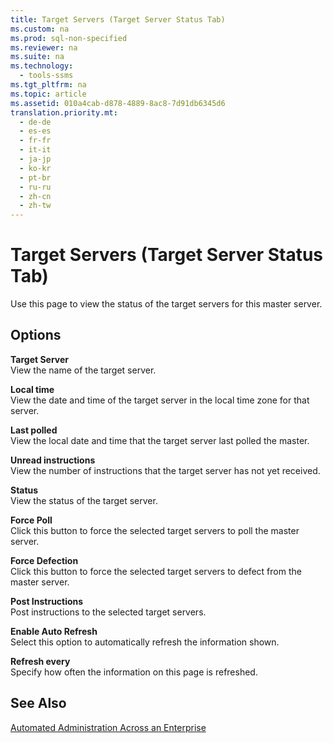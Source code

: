 ```yaml
---
title: Target Servers (Target Server Status Tab)
ms.custom: na
ms.prod: sql-non-specified
ms.reviewer: na
ms.suite: na
ms.technology: 
  - tools-ssms
ms.tgt_pltfrm: na
ms.topic: article
ms.assetid: 010a4cab-d878-4889-8ac8-7d91db6345d6
translation.priority.mt: 
  - de-de
  - es-es
  - fr-fr
  - it-it
  - ja-jp
  - ko-kr
  - pt-br
  - ru-ru
  - zh-cn
  - zh-tw
---
```

# Target Servers (Target Server Status Tab)
Use this page to view the status of the target servers for this master server.  
  
## Options  
**Target Server**  
View the name of the target server.  
  
**Local time**  
View the date and time of the target server in the local time zone for that server.  
  
**Last polled**  
View the local date and time that the target server last polled the master.  
  
**Unread instructions**  
View the number of instructions that the target server has not yet received.  
  
**Status**  
View the status of the target server.  
  
**Force Poll**  
Click this button to force the selected target servers to poll the master server.  
  
**Force Defection**  
Click this button to force the selected target servers to defect from the master server.  
  
**Post Instructions**  
Post instructions to the selected target servers.  
  
**Enable Auto Refresh**  
Select this option to automatically refresh the information shown.  
  
**Refresh every**  
Specify how often the information on this page is refreshed.  
  
## See Also  
[Automated Administration Across an Enterprise](../content/Automated-Administration-Across-an-Enterprise.md)  
  
